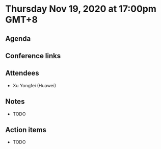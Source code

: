 # Thursday Nov 19, 2020 at 17:00pm GMT+8

## Agenda

## Conference links

## Attendees 
* Xu Yongfei (Huawei)

## Notes
* TODO

## Action items
* TODO
